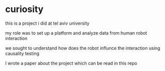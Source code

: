 # curiosity
this is a project i did at tel aviv university

my role was to set up a platform and analyze data from human robot interaction

we sought to understand how does the robot influnce the interaction using causality testing

I wrote a paper about the project which can be read in this repo
